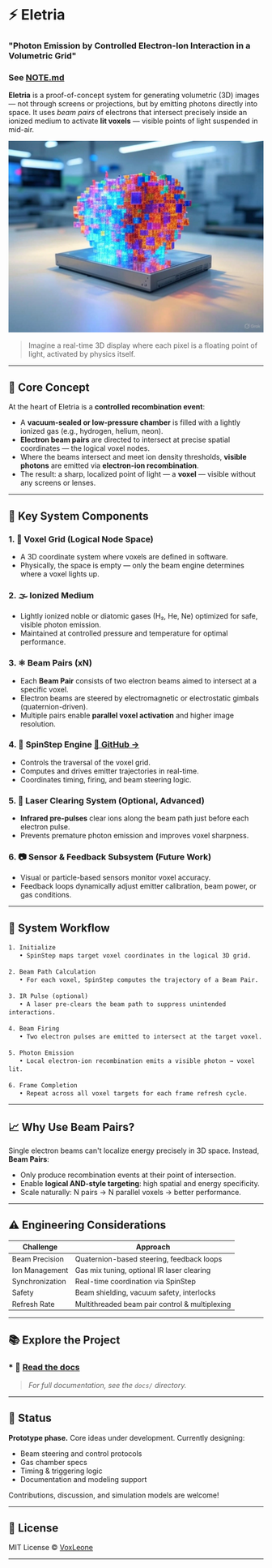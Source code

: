 # ⚡️ Eletria

### "Photon Emission by Controlled Electron-Ion Interaction in a Volumetric Grid"

### See [NOTE.md](NOTE.md)

**Eletria** is a proof-of-concept system for generating volumetric (3D) images — not through screens or projections, but by emitting photons directly into space. It uses *beam pairs* of electrons that intersect precisely inside an ionized medium to activate **lit voxels** — visible points of light suspended in mid-air.

![Eletria Concept Diagram](docs/assets/eletria_set.jpg)

> Imagine a real-time 3D display where each pixel is a floating point of light, activated by physics itself.

---

## 🧠 Core Concept

At the heart of Eletria is a **controlled recombination event**:

- A **vacuum-sealed or low-pressure chamber** is filled with a lightly ionized gas (e.g., hydrogen, helium, neon).
- **Electron beam pairs** are directed to intersect at precise spatial coordinates — the logical voxel nodes.
- Where the beams intersect and meet ion density thresholds, **visible photons** are emitted via **electron-ion recombination**.
- The result: a sharp, localized point of light — a **voxel** — visible without any screens or lenses.

---

## 🧩 Key System Components

### 1. 🧱 Voxel Grid (Logical Node Space)
- A 3D coordinate system where voxels are defined in software.
- Physically, the space is empty — only the beam engine determines where a voxel lights up.

### 2. 🌫️ Ionized Medium
- Lightly ionized noble or diatomic gases (H₂, He, Ne) optimized for safe, visible photon emission.
- Maintained at controlled pressure and temperature for optimal performance.

### 3. ⚛️ Beam Pairs (xN)
- Each **Beam Pair** consists of two electron beams aimed to intersect at a specific voxel.
- Electron beams are steered by electromagnetic or electrostatic gimbals (quaternion-driven).
- Multiple pairs enable **parallel voxel activation** and higher image resolution.

### 4. 🧠 SpinStep Engine [🔗 GitHub →](https://github.com/VoxLeone/SpinStep)
- Controls the traversal of the voxel grid.
- Computes and drives emitter trajectories in real-time.
- Coordinates timing, firing, and beam steering logic.

### 5. 🔬 Laser Clearing System (Optional, Advanced)
- **Infrared pre-pulses** clear ions along the beam path just before each electron pulse.
- Prevents premature photon emission and improves voxel sharpness.

### 6. 📷 Sensor & Feedback Subsystem (Future Work)
- Visual or particle-based sensors monitor voxel accuracy.
- Feedback loops dynamically adjust emitter calibration, beam power, or gas conditions.

---

## 🔄 System Workflow

```text
1. Initialize
   • SpinStep maps target voxel coordinates in the logical 3D grid.

2. Beam Path Calculation
   • For each voxel, SpinStep computes the trajectory of a Beam Pair.

3. IR Pulse (optional)
   • A laser pre-clears the beam path to suppress unintended interactions.

4. Beam Firing
   • Two electron pulses are emitted to intersect at the target voxel.

5. Photon Emission
   • Local electron-ion recombination emits a visible photon → voxel lit.

6. Frame Completion
   • Repeat across all voxel targets for each frame refresh cycle.
````

---

## 📈 Why Use Beam Pairs?

Single electron beams can't localize energy precisely in 3D space. Instead, **Beam Pairs**:

* Only produce recombination events at their point of intersection.
* Enable **logical AND-style targeting**: high spatial and energy specificity.
* Scale naturally: N pairs → N parallel voxels → better performance.

---

## ⚠️ Engineering Considerations

| Challenge       | Approach                                       |
| --------------- | ---------------------------------------------- |
| Beam Precision  | Quaternion-based steering, feedback loops      |
| Ion Management  | Gas mix tuning, optional IR laser clearing     |
| Synchronization | Real-time coordination via SpinStep            |
| Safety          | Beam shielding, vacuum safety, interlocks      |
| Refresh Rate    | Multithreaded beam pair control & multiplexing |

---

## 📚 Explore the Project

### * 📘 [Read the docs](docs/)

> *For full documentation, see the `docs/` directory.*

---

## 🧪 Status

**Prototype phase.** Core ideas under development.
Currently designing:

* Beam steering and control protocols
* Gas chamber specs
* Timing & triggering logic
* Documentation and modeling support

Contributions, discussion, and simulation models are welcome!

---

## 📜 License

MIT License © [VoxLeone](https://github.com/VoxLeone)

---
